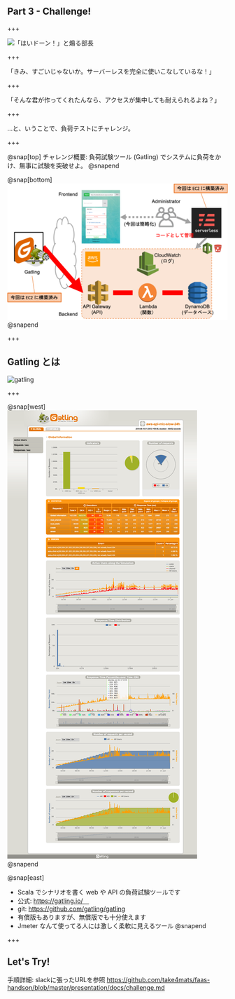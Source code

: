 ## Part 3 - Challenge!

+++

![「はいドーン！」と煽る部長](https://www.pakutaso.com/shared/img/thumb/yotakaGJ0933_TP_V.jpg)

+++

「きみ、すごいじゃないか。サーバーレスを完全に使いこなしているな！」

+++

「そんな君が作ってくれたんなら、アクセスが集中しても耐えられるよね？」

+++

…と、いうことで、負荷テストにチャレンジ。

+++

@snap[top]
チャレンジ概要: 負荷試験ツール (Gatling) でシステムに負荷をかけ、無事に試験を突破せよ。
@snapend

@snap[bottom]
![handson_challenge](presentation/assets/img/handson_challenge.png)
@snapend

+++

## Gatling とは

![gatling](https://gatling.io/wp-content/uploads/2018/03/gatling.png)

+++

@snap[west]
![gatling_report](presentation/assets/img/gatling_report.png)
@snapend

@snap[east]
- Scala でシナリオを書く web や API の負荷試験ツールです
- 公式: https://gatling.io/　
- git: https://github.com/gatling/gatling
- 有償版もありますが、無償版でも十分使えます
- Jmeter なんて使ってる人には激しく柔軟に見えるツール
@snapend

+++

## Let's Try!

手順詳細: slackに張ったURLを参照
https://github.com/take4mats/faas-handson/blob/master/presentation/docs/challenge.md